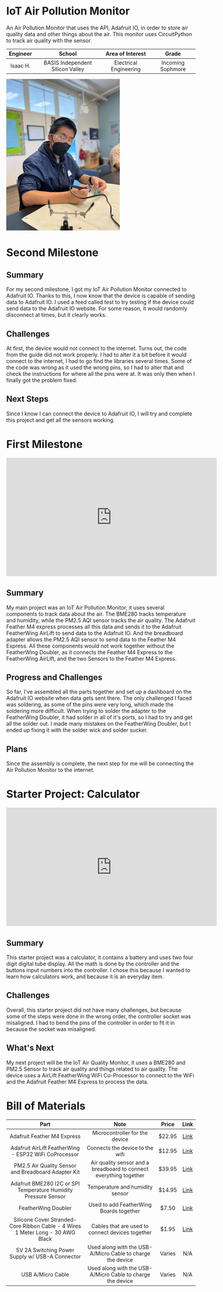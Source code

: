 # IoT Air Pollution Monitor
An Air Pollution Monitor that uses the API, Adafruit IO, in order to store air quality data and other things about the air. This monitor uses CircuitPython to track air quality with the sensor.

| **Engineer** | **School** | **Area of Interest** | **Grade** |
|:--:|:--:|:--:|:--:|
| Isaac H. | BASIS Independent Silicon Valley | Electrical Engineering | Incoming Sophmore

![Headshot](Isaac1.png)
  
<!-- # Final Milestone

**Don't forget to replace the text below with the embedding for your milestone video. Go to Youtube, click Share -> Embed, and copy and paste the code to replace what's below.**

<iframe width="560" height="315" src="https://www.youtube.com/embed/F7M7imOVGug" title="YouTube video player" frameborder="0" allow="accelerometer; autoplay; clipboard-write; encrypted-media; gyroscope; picture-in-picture; web-share" allowfullscreen></iframe>

For your final milestone, explain the outcome of your project. Key details to include are:
- What you've accomplished since your previous milestone
- What your biggest challenges and triumphs were at BSE
- A summary of key topics you learned about
- What you hope to learn in the future after everything you've learned at BSE -->

# Second Milestone

<!-- **Don't forget to replace the text below with the embedding for your milestone video. Go to Youtube, click Share -> Embed, and copy and paste the code to replace what's below.**

<iframe width="560" height="315" src="https://www.youtube.com/embed/y3VAmNlER5Y" title="YouTube video player" frameborder="0" allow="accelerometer; autoplay; clipboard-write; encrypted-media; gyroscope; picture-in-picture; web-share" allowfullscreen></iframe> -->

## Summary
For my second milestone, I got my IoT Air Pollution Monitor connected to Adafruit IO. Thanks to this, I now know that the device is capable of sending data to Adafruit IO. I used a feed called test to try testing if the device could send data to the Adafruit IO website. For some reason, it would randomly disconnect at times, but it clearly works.

## Challenges
At first, the device would not connect to the internet. Turns out, the code from the guide did not work properly. I had to alter it a bit before it would connect to the internet, I had to go find the libraries several times. Some of the code was wrong as it used the wrong pins, so I had to alter that and check the instructions for where all the pins were at. It was only then when I finally got the problem fixed.

## Next Steps
Since I know I can connect the device to Adafruit IO, I will try and complete this project and get all the sensors working.

# First Milestone

<iframe width="560" height="315" src="https://www.youtube.com/embed/CwujE-ylHDU?si=MmB4RtnLt_hvgHlD" title="YouTube video player" frameborder="0" allow="accelerometer; autoplay; clipboard-write; encrypted-media; gyroscope; picture-in-picture; web-share" referrerpolicy="strict-origin-when-cross-origin" allowfullscreen></iframe>

## Summary
My main project was an IoT Air Pollution Monitor, it uses several components to track data about the air. The BME280 tracks temperature and humidity, while the PM2.5 AQI sensor tracks the air quality. The Adafruit Feather M4 express processes all this data and sends it to the Adafruit FeatherWing AirLift to send data to the Adafruit IO. And the breadboard adapter allows the PM2.5 AQI sensor to send data to the Feather M4 Express. All these components would not work together without the FeatherWing Doubler, as it connects the Feather M4 Express to the FeatherWing AirLift, and the two Sensors to the Feather M4 Express.

## Progress and Challenges
So far, I've assembled all the parts together and set up a dashboard on the Adafruit IO website when data gets sent there. The only challenged I faced was soldering, as some of the pins were very long, which made the soldering more difficult. When trying to solder the adapter to the FeatherWing Doubler, it had solder in all of it's ports, so I had to try and get all the solder out. I made many mistakes on the FeatherWing Doubler, but I ended up fixing it with the solder wick and solder sucker.

## Plans
Since the assembly is complete, the next step for me will be connecting the Air Pollution Monitor to the internet. 

# Starter Project: Calculator

<iframe width="560" height="315" src="https://www.youtube.com/embed/WKYSBbCFJjI?si=-xpv9teLWwa9nqml" title="YouTube video player" frameborder="0" allow="accelerometer; autoplay; clipboard-write; encrypted-media; gyroscope; picture-in-picture; web-share" referrerpolicy="strict-origin-when-cross-origin" allowfullscreen></iframe>

## Summary
This starter project was a calculator, it contains a battery and uses two four digit digital tube display. All the math is done by the controller and the buttons input numbers into the controller. I chose this because I wanted to learn how calculators work, and because it is an everyday item.

## Challenges
Overall, this starter project did not have many challenges, but because some of the steps were done in the wrong order, the controller socket was misaligned. I had to bend the pins of the controller in order to fit it in because the socket was misaligned.

## What's Next
My next project will be the IoT Air Quality Monitor, it uses a BME280 and PM2.5 Sensor to track air quality and things related to air quality. The device uses a AirLift FeatherWing WiFi Co-Processor to connect to the WiFi and the Adafruit Feather M4 Express to process the data.

<!-- # Schematics 
Here's where you'll put images of your schematics. [Tinkercad](https://www.tinkercad.com/blog/official-guide-to-tinkercad-circuits) and [Fritzing](https://fritzing.org/learning/) are both great resoruces to create professional schematic diagrams, though BSE recommends Tinkercad becuase it can be done easily and for free in the browser. 

# Code
Here's where you'll put your code. The syntax below places it into a block of code. Follow the guide [here]([url](https://www.markdownguide.org/extended-syntax/)) to learn how to customize it to your project needs. 

```c++
void setup() {
  // put your setup code here, to run once:
  Serial.begin(9600);
  Serial.println("Hello World!");
}

void loop() {
  // put your main code here, to run repeatedly:

}
```-->

# Bill of Materials
<!-- Here's where you'll list the parts in your project. To add more rows, just copy and paste the example rows below.
Don't forget to place the link of where to buy each component inside the quotation marks in the corresponding row after href =. Follow the guide [here]([url](https://www.markdownguide.org/extended-syntax/)) to learn how to customize this to your project needs. -->

| **Part** | **Note** | **Price** | **Link** |
|:--:|:--:|:--:|:--:|
| Adafruit Feather M4 Express | Microcontroller for the device | $22.95 | <a href="https://www.adafruit.com/product/3857"> Link </a> |
| Adafruit AirLift FeatherWing - ESP32 WiFi CoProcessor | Connects the device to the wifi | $12.95 | <a href="https://www.adafruit.com/product/4264"> Link </a> |
| PM2.5 Air Quality Sensor and Breadboard Adapter Kit | Air quality sensor and a breadboard to connect everything together | $39.95 | <a href="https://www.adafruit.com/product/3686"> Link </a> |
| Adafruit BME280 I2C or SPI Temperature Humidity Pressure Sensor | Temperature and humidity sensor | $14.95 | <a href="https://www.adafruit.com/product/2652"> Link </a> |
| FeatherWing Doubler | Used to add FeatherWing Boards together | $7.50 | <a href="https://www.adafruit.com/product/2890"> Link </a> |
| Silicone Cover Stranded-Core Ribbon Cable - 4 Wires 1 Meter Long - 30 AWG Black | Cables that are used to connect devices together | $1.95 | <a href="https://www.adafruit.com/product/3889"> Link </a> |
| 5V 2A Switching Power Supply w/ USB-A Connector | Used along with the USB-A/Micro Cable to charge the device | Varies | N/A |
| USB A/Micro Cable | Used along with the USB-A/Micro Cable to charge the device | Varies | N/A |

<!-- # Other Resources/Examples
One of the best parts about Github is that you can view how other people set up their own work. Here are some past BSE portfolios that are awesome examples. You can view how they set up their portfolio, and you can view their index.md files to understand how they implemented different portfolio components.
- [Example 1](https://trashytuber.github.io/YimingJiaBlueStamp/)
- [Example 2](https://sviatil0.github.io/Sviatoslav_BSE/)
- [Example 3](https://arneshkumar.github.io/arneshbluestamp/)

To watch the BSE tutorial on how to create a portfolio, click here. -->
